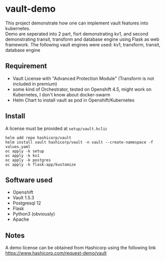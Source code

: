 # vault-demo
This project demonstrate how one can implement vault features into kubernetes.  
Demo are seperated into 2 part, fisrt demonstrating kv1, and second demonstrating
transit, transform and database engine using Flask as web framework.
The following vault engines were used: kv1, transform, transit, database engine  

## Requirement
- Vault License with "Advanced Protection Module" (Transform is not included in premium)
- some kind of Orchestrator, tested on Openshift 4.5, might work on Kubernetes, I don't know about docker-swarm
- Helm Chart to install vault as pod in Openshift/Kubernetes

## Install
A license must be provided at `setup/vault.hclic`
```
helm add repo hashicorp/vault
helm install vault hashicorp/vault -n vault --create-namespace -f values.yaml
oc apply -k setup
oc apply -k kv1
oc apply -k postgres
oc apply -k flask-app/kustomize
```

## Software used
- Openshift
- Vault 1.5.3
- Postgresql 12
- Flask
- Python3 (obviously)
- Apache

## Notes
A demo license can be obtained from Hashicorp using the following link
https://www.hashicorp.com/request-demo/vault
